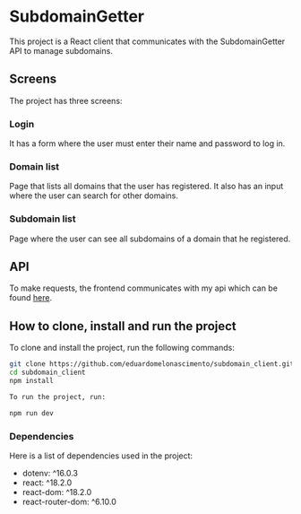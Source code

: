 # SubdomainGetter

This project is a React client that communicates with the SubdomainGetter API to manage subdomains.

## Screens

The project has three screens:

### Login

It has a form where the user must enter their name and password to log in.

### Domain list

Page that lists all domains that the user has registered. It also has an input where the user can search for other domains.

### Subdomain list

Page where the user can see all subdomains of a domain that he registered.

## API

To make requests, the frontend communicates with my api which can be found [here](https://github.com/eduardomelonascimento/subdomain_api).

## How to clone, install and run the project

To clone and install the project, run the following commands:

```sh
git clone https://github.com/eduardomelonascimento/subdomain_client.git
cd subdomain_client
npm install
```

```sh
To run the project, run:

npm run dev
```

### Dependencies
Here is a list of dependencies used in the project:

- dotenv: ^16.0.3
- react: ^18.2.0
- react-dom: ^18.2.0
- react-router-dom: ^6.10.0
